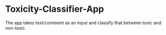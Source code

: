 # Toxicity-Classifier-App
The app takes text/comment as an input and classify that between toxic and non-toxic.
